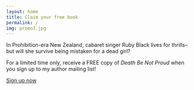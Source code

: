 ```yaml
---
layout: home
title: Claim your free book
permalink: /
img: promo3.jpg
---
```


In Prohibition-era New Zealand, cabaret singer Ruby Black lives for thrills–but will she survive being mistaken for a dead girl? 

For a limited time only, receive a FREE copy of _Death Be Not Proud_ when you sign up to my author mailing list!

<a href="http://eepurl.com/bh7sEb" class="btn btn-danger">Sign up now</a>